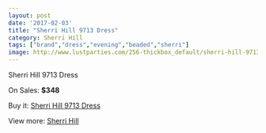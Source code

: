 ```yaml
---
layout: post
date: '2017-02-03'
title: "Sherri Hill 9713 Dress"
category: Sherri Hill
tags: ["brand","dress","evening","beaded","sherri"]
image: http://www.lustparties.com/256-thickbox_default/sherri-hill-9713-dress.jpg
---
```

Sherri Hill 9713 Dress

On Sales: **$348**
<a href="https://www.lustparties.com/en/sherri-hill/91-sherri-hill-9713-dress.html"><amp-img layout="responsive" width="600" height="600" src="//www.lustparties.com/256-thickbox_default/sherri-hill-9713-dress.jpg" alt="Sherri Hill 9713 Dress 0" /></a>
<a href="https://www.lustparties.com/en/sherri-hill/91-sherri-hill-9713-dress.html"><amp-img layout="responsive" width="600" height="600" src="//www.lustparties.com/257-thickbox_default/sherri-hill-9713-dress.jpg" alt="Sherri Hill 9713 Dress 1" /></a>

Buy it: [Sherri Hill 9713 Dress](https://www.lustparties.com/en/sherri-hill/91-sherri-hill-9713-dress.html "Sherri Hill 9713 Dress")

View more: [Sherri Hill](https://www.lustparties.com/en/2-sherri-hill "Sherri Hill")
